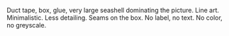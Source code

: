 Duct tape, box, glue, very large seashell dominating the picture. Line art. Minimalistic. Less detailing. Seams on the box. No label, no text. No color, no greyscale.